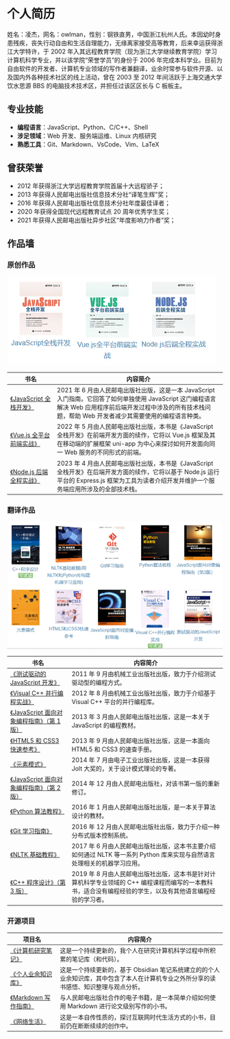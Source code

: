 # 个人简历

姓名：凌杰，网名：owlman，性别：钢铁直男，中国浙江杭州人氏。本因幼时身患残疾，丧失行动自由和生活自理能力，无缘离家接受高等教育，后来幸运获得浙江大学特许，于 2002 年入其远程教育学院（现为浙江大学继续教育学院）学习计算机科学专业，并以该学院“荣誉学员”的身份于 2006 年完成本科学业。目前为自由软件的开发者、计算机专业领域的写作者兼翻译，业余时常参与软件开源、以及国内外各种技术社区的线上活动，曾在 2003 至 2012 年间活跃于上海交通大学饮水思源 BBS 的电脑技术技术区，并担任过该区区长与 C 板板主。

## 专业技能

- **编程语言**：JavaScript、Python、C/C++、Shell
- **涉足领域**：Web 开发、服务端运维、Linux 内核研究
- **熟悉工具**：Git、Markdown、VsCode、Vim、LaTeX

## 曾获荣誉

- 2012 年获得浙江大学远程教育学院首届十大远程骄子；
- 2013 年获得人民邮电出版社信息技术分社“译笔生辉”奖；
- 2016 年获得人民邮电出版社信息技术分社年度最佳译者；
- 2020 年获得全国现代远程教育试点 20 周年优秀学生奖；
- 2021 年获得人民邮电出版社异步社区“年度影响力作者”奖；

## 作品墙

### 原创作品

![原创](./img/books.png)

| 书名  | 内容简介              |
| ----- | ----------------- |
| [《JavaScript 全栈开发》](https://book.douban.com/subject/35493728/) | 2021 年 6 月由人民邮电出版社出版，这是一本 JavaScript 入门指南。它回答了如何单独使用 JavaScript 这门编程语言解决 Web 应用程序前后端开发过程中涉及的所有技术栈问题，帮助 Web 开发者减少其需要使用的编程语言种类。 |
| [《Vue.js 全平台前端实战》](https://book.douban.com/subject/35886403/) | 2022 年 5 月由人民邮电出版社出版，本书是《JavaScript 全栈开发》在前端开发方面的续作，它将以 Vue.js 框架及其在移动端的扩展框架 uni-app 为中心来探讨如何开发面向同一 Web 服务的不同形式的前端。 |
| [《Node.js 后端全程实战》](https://book.douban.com/subject/36374893/) | 2023 年 4 月由人民邮电出版社出版，本书是《JavaScript 全栈开发》在后端开发方面的续作，它将以基于 Node.js 运行平台的 Express.js 框架为工具为读者介绍开发并维护一个服务端应用所涉及的全部技术栈。 |

### 翻译作品

![翻译](./img/books2.png)

| 书名  | 内容简介              |
| ------- | ----------------- |
| [《测试驱动的 JavaScript 开发》](https://book.douban.com/subject/10483528/) | 2011 年 9 月由机械工业出版社出版，致力于介绍测试驱动型的编程方式。|
| [《Visual C++ 并行编程实战》](https://book.douban.com/subject/11580452/) | 2012 年 8 月由机械工业出版社出版，致力于介绍基于 Visual C++ 平台的并行编程库。       |
| [《JavaScript 面向对象编程指南》（第 1 版）](https://book.douban.com/subject/21372235/) | 2013 年 3 月由人民邮电出版社出版，这是一本关于 JavaScript 的编程教材。       |
| [《HTML5 和 CSS3 快速参考》](https://book.douban.com/subject/25730129/) | 2013 年 9 月由人民邮电出版社出版，这是一本面向 HTML5 和 CSS3 的速查手册。      |
| [《元素模式》](https://book.douban.com/subject/25908396/) | 2014 年 7 月由电子工业出版社出版，这是一本获得 Jolt 大奖的，关于设计模式理论的专著。 |
| [《JavaScript 面向对象编程指南》（第 2 版）](https://book.douban.com/subject/26302623/) | 2014 年 12 月由人民邮电出版社，对该书第一版的重新修订。            |
| [《Python 算法教程》](https://book.douban.com/subject/26699412/) | 2016 年 1 月由人民邮电出版社出版，是一本关于算法设计的教材。      |
| [《Git 学习指南》](https://book.douban.com/subject/26967729/) | 2016 年 12 月由人民邮电出版社出版，致力于介绍一种分布式版本控制系统。      |
| [《NLTK 基础教程》](https://book.douban.com/subject/27057666/) | 2017 年 6 月由人民邮电出版社出版，这本书主要介绍如何通过 NLTK 等一系列 Python 库来实现与自然语言处理相关的机器学习应用。|
| [《C++ 程序设计》（第 3 版）](https://book.douban.com/subject/34711734/) | 2019 年 8 月由人民邮电出版社出版，这本书是针对计算机科学专业领域的 C++ 编程课程而编写的一本教科书，适合没有编程经验的学生，以及有其他语言编程经验的学习者。 |

### 开源项目

| 项目名  | 内容简介              |
| ------- | ----------------- |
| [《计算机研究笔记》](https://github.com/owlman/study_note) | 这是一个持续更新的，我个人在研究计算机科学过程中所积累的笔记库（和代码）。 |
| [《个人业余知识库》](https://github.com/owlman/Knowledge_base) | 这是一个持续更新的，基于 Obsidian 笔记系统建立的的个人业余知识库，其中包含了本人在计算机专业之外所分享的读书感悟、知识整理与观点分析。 |
| [《Markdown 写作指南》](https://github.com/owlman/markdown_guide) | 与人民邮电出版社合作的电子书籍，是一本简单介绍如何使用 Markdown 进行论文级别写作的小书。|
| [《网络生活》](https://github.com/owlman/onlinelife) | 这是一本自传性质的，探讨互联网时代生活方式的小书，目前仍在断断续续的创作中。 |
